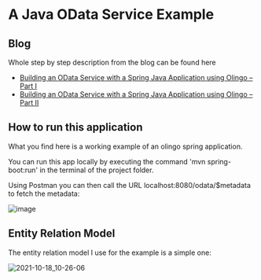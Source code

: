 # A Java OData Service Example

## Blog 

Whole step by step description from the blog can be found here
- [Building an OData Service with a Spring Java Application using Olingo – Part I](https://blogs.sap.com/2021/10/29/building-an-odata-service-with-a-spring-java-application-using-olingo-part-i/)
- [Building an OData Service with a Spring Java Application using Olingo – Part II](https://blogs.sap.com/2022/01/17/building-an-odata-service-with-a-spring-java-application-using-olingo-part-ii/)


## How to run this application

What you find here is a working example of an olingo spring application.

You can run this app locally by executing the command 'mvn spring-boot:run' in the terminal of the project folder.

Using Postman you can then call the URL localhost:8080/odata/$metadata to fetch the metadata:

![image](https://user-images.githubusercontent.com/19994604/138900236-f6ba4cca-c3e4-49ea-97c3-e80e5835aa7d.png)


## Entity Relation Model
The entity relation model I use for the example is a simple one:

![2021-10-18_10-26-06](https://user-images.githubusercontent.com/19994604/138327882-76404655-f383-46e6-82af-677560b5ccee.png)
